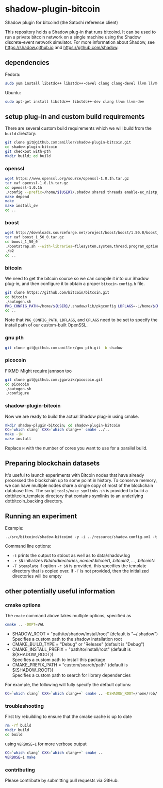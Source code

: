 # shadow-plugin-bitcoin

Shadow plugin for bitcoind (the Satoshi reference client)

This repository holds a Shadow plug-in that runs bitcoind. It can be used to run a private bitcoin network on a single machine using the Shadow discrete-event network simulator. For more information about Shadow, see https://shadow.github.io and https://github.com/shadow.

## dependencies

Fedora:

```bash
sudo yum install libstdc++ libstdc++-devel clang clang-devel llvm llvm-devel glib2 glib2-devel
```

Ubuntu:

```bash
sudo apt-get install libstdc++ libstdc++-dev clang llvm llvm-dev
```

## setup plug-in and custom build requirements

There are several custom build requirements which we will build from the `build` directory:

```bash
git clone git@github.com:amiller/shadow-plugin-bitcoin.git
cd shadow-plugin-bitcoin
git checkout with-pth
mkdir build; cd build
```

### openssl

```bash
wget https://www.openssl.org/source/openssl-1.0.1h.tar.gz
tar xaf openssl-1.0.1h.tar.gz
cd openssl-1.0.1h
./config --prefix=/home/${USER}/.shadow shared threads enable-ec_nistp_64_gcc_128 -fPIC
make depend
make
make install_sw
cd ..
```

### boost

```bash
wget http://downloads.sourceforge.net/project/boost/boost/1.50.0/boost_1_50_0.tar.gz
tar xaf boost_1_50_0.tar.gz
cd boost_1_50_0
./bootstrap.sh --with-libraries=filesystem,system,thread,program_options
./b2
cd ..
```

### bitcoin

We need to get the bitcoin source so we can compile it into our Shadow plug-in, and then configure it to obtain a proper `bitcoin-config.h` file.

```bash
git clone https://github.com/bitcoin/bitcoin.git
cd bitcoin
./autogen.sh
PKG_CONFIG_PATH=/home/${USER}/.shadow/lib/pkgconfig LDFLAGS=-L/home/${USER}/.shadow/lib CFLAGS=-I/home/${USER}/.shadow/include CXXFLAGS=-I`pwd`/../boost_1_50_0 ./configure --prefix=/home/${USER}/.shadow --without-miniupnpc --without-gui --disable-wallet --disable-tests --with-boost-libdir=`pwd`/../boost_1_50_0/stage/lib
cd ..
```

Note that `PKG_CONFIG_PATH`, `LDFLAGS`, and `CFLAGS` need to be set to specify the install path of our custom-built OpenSSL.

### gnu pth

```bash
git clone git@github.com:amiller/gnu-pth.git -b shadow
```

### picocoin

FIXME: Might require jannson too

```bash
git clone git@github.com:jgarzik/picocoin.git
cd picocoin
./autogen.sh
./configure
```

### shadow-plugin-bitcoin

Now we are ready to build the actual Shadow plug-in using cmake.

```bash
mkdir shadow-plugin-bitcoin; cd shadow-plugin-bitcoin
CC=`which clang` CXX=`which clang++` cmake ../..
make -jN
make install
```

Replace `N` with the number of cores you want to use for a parallel build.

## Preparing blockchain datasets

It's useful to launch experiments with Bitcoin nodes that have already processed the blockchain up to some point in history. To conserve memory, we can have multiple nodes share a single copy of most of the blockchain database files. The script `tools/make_symlinks.sh` is provided to build a dotbitcoin\_template directory that contains symlinks to an underlying dotbitcoin\_backing directory.

## Running an experiment
Example:
```
../src/bitcoind/shadow-bitcoind -y -i ../resource/shadow.config.xml -t
```

Command line options:
+ `-t` prints the output to stdout as well as to data/shadow.log
+ `-r $N` initializes $N data directories, named .bitcoin1, .bitcoin2, ..., .bitcoin$N
+ `-T $template` if option `-r $N` is provided, this specifies the template directory that is copied over. If `-T` is not provided, then the initialized directories will be empty

## other potentially useful information

### cmake options

The `cmake` command above takes multiple options, specified as

```bash
cmake .. -DOPT=VAL
```

+ SHADOW_ROOT = "path/to/shadow/install/root" (default is "~/.shadow")  
  Specifies a custom path to the shadow installation root  
+ CMAKE_BUILD_TYPE = "Debug" or "Release" (default is "Debug")  
+ CMAKE_INSTALL_PREFIX = "path/to/install/root" (default is ${SHADOW_ROOT})  
  Specifies a custom path to install this package  
+ CMAKE_PREFIX_PATH = "custom/search/path" (default is ${SHADOW_ROOT})  
  Specifies a custom path to search for library dependencies  

For example, the following will fully specify the default options:

```bash
CC=`which clang` CXX=`which clang++` cmake .. -DSHADOW_ROOT=/home/rob/.shadow -DCMAKE_BUILD_TYPE=Debug -DCMAKE_INSTALL_PREFIX=/home/rob/.shadow -DCMAKE_PREFIX_PATH=/home/rob/.shadow
```

### troubleshooting

First try rebuilding to ensure that the cmake cache is up to date

```bash
rm -rf build
mkdir build
cd build
```

using `VERBOSE=1` for more verbose output

```bash
CC=`which clang` CXX=`which clang++` cmake ..
VERBOSE=1 make
```

### contributing

Please contribute by submitting pull requests via GitHub.

